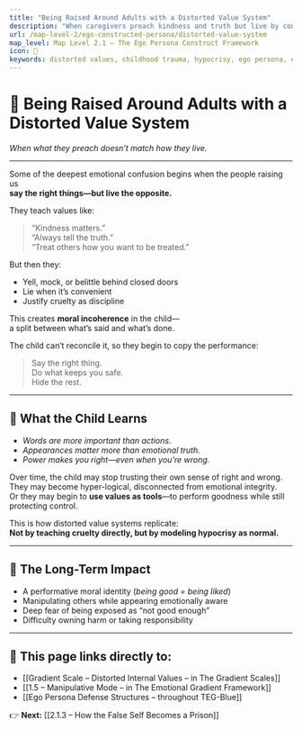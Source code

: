 ```yaml
---
title: "Being Raised Around Adults with a Distorted Value System"
description: "When caregivers preach kindness and truth but live by control and hypocrisy—creating moral incoherence in the child."
url: /map-level-2/ego-constructed-persona/distorted-value-system
map_level: Map Level 2.1 – The Ego Persona Construct Framework
icon: 🧠
keywords: distorted values, childhood trauma, hypocrisy, ego persona, emotional confusion, moral incoherence, manipulative mode
---
```


# 🧠 Being Raised Around Adults with a Distorted Value System  
*When what they preach doesn’t match how they live.*

---

Some of the deepest emotional confusion begins when the people raising us  
**say the right things—but live the opposite.**

They teach values like:  
> “Kindness matters.”  
> “Always tell the truth.”  
> “Treat others how you want to be treated.”

But then they:

- Yell, mock, or belittle behind closed doors  
- Lie when it’s convenient  
- Justify cruelty as discipline  

This creates **moral incoherence** in the child—  
a split between what’s said and what’s done.

The child can’t reconcile it, so they begin to copy the performance:

> Say the right thing.  
> Do what keeps you safe.  
> Hide the rest.

---

## 🧠 What the Child Learns

- *Words are more important than actions.*  
- *Appearances matter more than emotional truth.*  
- *Power makes you right—even when you’re wrong.*

Over time, the child may stop trusting their own sense of right and wrong.  
They may become hyper-logical, disconnected from emotional integrity.  
Or they may begin to **use values as tools**—to perform goodness while still protecting control.

This is how distorted value systems replicate:  
**Not by teaching cruelty directly, but by modeling hypocrisy as normal.**

---

## 🩶 The Long-Term Impact

- A performative moral identity (*being good = being liked*)  
- Manipulating others while appearing emotionally aware  
- Deep fear of being exposed as “not good enough”  
- Difficulty owning harm or taking responsibility

---

## 🧭 This page links directly to:

- [[Gradient Scale – Distorted Internal Values – in The Gradient Scales]]  
- [[1.5 – Manipulative Mode – in The Emotional Gradient Framework]]  
- [[Ego Persona Defense Structures – throughout TEG-Blue]]

👉 **Next:** [[2.1.3 – How the False Self Becomes a Prison]]